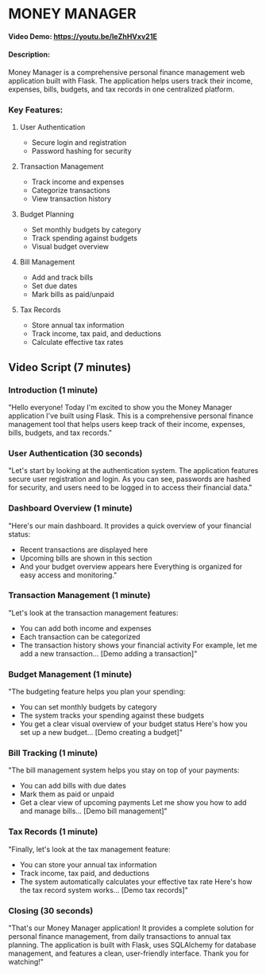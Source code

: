 # MONEY MANAGER
#### Video Demo:  https://youtu.be/leZhHVxv21E
#### Description:
Money Manager is a comprehensive personal finance management web application built with Flask. The application helps users track their income, expenses, bills, budgets, and tax records in one centralized platform.

### Key Features:

1. User Authentication
   - Secure login and registration
   - Password hashing for security

2. Transaction Management
   - Track income and expenses
   - Categorize transactions
   - View transaction history

3. Budget Planning
   - Set monthly budgets by category
   - Track spending against budgets
   - Visual budget overview

4. Bill Management
   - Add and track bills
   - Set due dates
   - Mark bills as paid/unpaid

5. Tax Records
   - Store annual tax information
   - Track income, tax paid, and deductions
   - Calculate effective tax rates

## Video Script (7 minutes)

### Introduction (1 minute)
"Hello everyone! Today I'm excited to show you the Money Manager application I've built using Flask. This is a comprehensive personal finance management tool that helps users keep track of their income, expenses, bills, budgets, and tax records."

### User Authentication (30 seconds)
"Let's start by looking at the authentication system. The application features secure user registration and login. As you can see, passwords are hashed for security, and users need to be logged in to access their financial data."

### Dashboard Overview (1 minute)
"Here's our main dashboard. It provides a quick overview of your financial status:
- Recent transactions are displayed here
- Upcoming bills are shown in this section
- And your budget overview appears here
Everything is organized for easy access and monitoring."

### Transaction Management (1 minute)
"Let's look at the transaction management features:
- You can add both income and expenses
- Each transaction can be categorized
- The transaction history shows your financial activity
For example, let me add a new transaction... [Demo adding a transaction]"

### Budget Management (1 minute)
"The budgeting feature helps you plan your spending:
- You can set monthly budgets by category
- The system tracks your spending against these budgets
- You get a clear visual overview of your budget status
Here's how you set up a new budget... [Demo creating a budget]"

### Bill Tracking (1 minute)
"The bill management system helps you stay on top of your payments:
- You can add bills with due dates
- Mark them as paid or unpaid
- Get a clear view of upcoming payments
Let me show you how to add and manage bills... [Demo bill management]"

### Tax Records (1 minute)
"Finally, let's look at the tax management feature:
- You can store your annual tax information
- Track income, tax paid, and deductions
- The system automatically calculates your effective tax rate
Here's how the tax record system works... [Demo tax records]"

### Closing (30 seconds)
"That's our Money Manager application! It provides a complete solution for personal finance management, from daily transactions to annual tax planning. The application is built with Flask, uses SQLAlchemy for database management, and features a clean, user-friendly interface. Thank you for watching!"